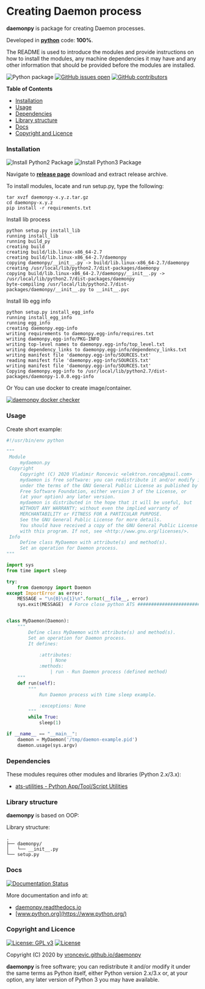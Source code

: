 # Creating Daemon process

**daemonpy** is package for creating Daemon processes.

Developed in **[python](https://www.python.org/)** code: **100%**.

The README is used to introduce the modules and provide instructions on
how to install the modules, any machine dependencies it may have and any
other information that should be provided before the modules are installed.

![Python package](https://github.com/vroncevic/daemonpy/workflows/Python%20package%20daemonpy/badge.svg?branch=master) [![GitHub issues open](https://img.shields.io/github/issues/vroncevic/daemonpy.svg)](https://github.com/vroncevic/daemonpy/issues) [![GitHub contributors](https://img.shields.io/github/contributors/vroncevic/daemonpy.svg)](https://github.com/vroncevic/daemonpy/graphs/contributors)

<!-- START doctoc generated TOC please keep comment here to allow auto update -->
<!-- DON'T EDIT THIS SECTION, INSTEAD RE-RUN doctoc TO UPDATE -->
**Table of Contents**

- [Installation](#installation)
- [Usage](#usage)
- [Dependencies](#dependencies)
- [Library structure](#library-structure)
- [Docs](#docs)
- [Copyright and Licence](#copyright-and-licence)

<!-- END doctoc generated TOC please keep comment here to allow auto update -->

### Installation

![Install Python2 Package](https://github.com/vroncevic/daemonpy/workflows/Install%20Python2%20Package%20daemonpy/badge.svg?branch=master) ![Install Python3 Package](https://github.com/vroncevic/daemonpy/workflows/Install%20Python3%20Package%20daemonpy/badge.svg?branch=master)

Navigate to **[release page](https://github.com/vroncevic/daemonpy/releases)** download and extract release archive.

To install modules, locate and run setup.py, type the following:
```
tar xvzf daemonpy-x.y.z.tar.gz
cd daemonpy-x.y.z
pip install -r requirements.txt
```

Install lib process
```
python setup.py install_lib
running install_lib
running build_py
creating build
creating build/lib.linux-x86_64-2.7
creating build/lib.linux-x86_64-2.7/daemonpy
copying daemonpy/__init__.py -> build/lib.linux-x86_64-2.7/daemonpy
creating /usr/local/lib/python2.7/dist-packages/daemonpy
copying build/lib.linux-x86_64-2.7/daemonpy/__init__.py -> /usr/local/lib/python2.7/dist-packages/daemonpy
byte-compiling /usr/local/lib/python2.7/dist-packages/daemonpy/__init__.py to __init__.pyc
```

Install lib egg info
```
python setup.py install_egg_info
running install_egg_info
running egg_info
creating daemonpy.egg-info
writing requirements to daemonpy.egg-info/requires.txt
writing daemonpy.egg-info/PKG-INFO
writing top-level names to daemonpy.egg-info/top_level.txt
writing dependency_links to daemonpy.egg-info/dependency_links.txt
writing manifest file 'daemonpy.egg-info/SOURCES.txt'
reading manifest file 'daemonpy.egg-info/SOURCES.txt'
writing manifest file 'daemonpy.egg-info/SOURCES.txt'
Copying daemonpy.egg-info to /usr/local/lib/python2.7/dist-packages/daemonpy-1.0.0.egg-info
```

Or You can use docker to create image/container.

[![daemonpy docker checker](https://github.com/vroncevic/daemonpy/workflows/daemonpy%20docker%20checker/badge.svg)](https://github.com/vroncevic/daemonpy/actions?query=workflow%3A%22daemonpy+docker+checker%22)

### Usage

Create short example:
```python
#!/usr/bin/env python

"""
 Module
     mydaemon.py
 Copyright
     Copyright (C) 2020 Vladimir Roncevic <elektron.ronca@gmail.com>
     mydaemon is free software: you can redistribute it and/or modify it
     under the terms of the GNU General Public License as published by the
     Free Software Foundation, either version 3 of the License, or
     (at your option) any later version.
     mydaemon is distributed in the hope that it will be useful, but
     WITHOUT ANY WARRANTY; without even the implied warranty of
     MERCHANTABILITY or FITNESS FOR A PARTICULAR PURPOSE.
     See the GNU General Public License for more details.
     You should have received a copy of the GNU General Public License along
     with this program. If not, see <http://www.gnu.org/licenses/>.
 Info
     Define class MyDaemon with attribute(s) and method(s).
     Set an operation for Daemon process.
"""

import sys
from time import sleep

try:
    from daemonpy import Daemon
except ImportError as error:
    MESSAGE = "\n{0}\n{1}\n".format(__file__, error)
    sys.exit(MESSAGE)  # Force close python ATS ##############################


class MyDaemon(Daemon):
    """
        Define class MyDaemon with attribute(s) and method(s).
        Set an operation for Daemon process.
        It defines:

            :attributes:
                | None
            :methods:
                | run - Run Daemon process (defined method)
    """
    def run(self):
        """
            Run Daemon process with time sleep example.

            :exceptions: None
        """
        while True:
            sleep(1)

if __name__ == "__main__":
    daemon = MyDaemon('/tmp/daemon-example.pid')
    daemon.usage(sys.argv)
```

### Dependencies

These modules requires other modules and libraries (Python 2.x/3.x):
* [ats-utilities - Python App/Tool/Script Utilities](https://pypi.org/project/ats-utilities/)

### Library structure

**daemonpy** is based on OOP:

Library structure:
```
.
├── daemonpy/
│   └── __init__.py
└── setup.py
```

### Docs

[![Documentation Status](https://readthedocs.org/projects/daemonpy/badge/?version=latest)](https://daemonpy.readthedocs.io/projects/daemonpy/en/latest/?badge=latest)

More documentation and info at:
* [daemonpy.readthedocs.io](https://daemonpy.readthedocs.io/en/latest/)
* [www.python.org](https://www.python.org/)

### Copyright and Licence

[![License: GPL v3](https://img.shields.io/badge/License-GPLv3-blue.svg)](https://www.gnu.org/licenses/gpl-3.0) [![License](https://img.shields.io/badge/License-Apache%202.0-blue.svg)](https://opensource.org/licenses/Apache-2.0)

Copyright (C) 2020 by [vroncevic.github.io/daemonpy](https://vroncevic.github.io/daemonpy/)

**daemonpy** is free software; you can redistribute it and/or modify
it under the same terms as Python itself, either Python version 2.x/3.x or,
at your option, any later version of Python 3 you may have available.
